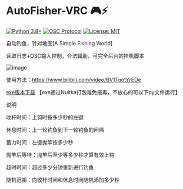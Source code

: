 # AutoFisher-VRC 🎮⚡

[![Python 3.8+](https://img.shields.io/badge/python-3.8+-blue.svg)](https://www.python.org/)
[![OSC Protocol](https://img.shields.io/badge/OSC-1.1-brightgreen)](https://opensoundcontrol.stanford.edu/)
[![License: MIT](https://img.shields.io/badge/License-MIT-yellow.svg)](https://opensource.org/licenses/MIT)

自动钓鱼，针对地图[A Simple Fishing World]

读取日志+OSC输入控制，合法辅助，可完全后台的挂机脚本

![image](https://github.com/user-attachments/assets/c251c5de-ffe3-4283-a553-6f01ca834fd7)

使用方法：https://www.bilibili.com/video/BV1TqotYrEDe

[exe版本下载](https://github.com/arcxingye/AutoFisher-VRC/releases/download/exe/fish.exe) 【exe通过Nuitka打包难免报毒，不放心的可以下py文件运行】

说明

收杆时间：上钩时按多少秒的左键

休息时间：上一轮钓鱼到下一轮钓鱼的间隔

蓄力时间：左键抛竿按多少秒

抛竿后等待：抛竿后至少等多少秒才算有效上钩

超时时间：超过多少分钟重新进行钓鱼

随机范围：向收杆时间和休息时间随机添加多少秒
